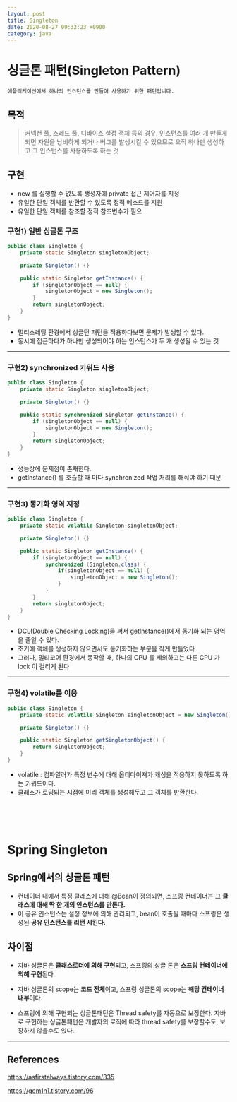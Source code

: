 ```yaml
---
layout: post
title: Singleton
date: 2020-08-27 09:32:23 +0900
category: java
---
```


# 싱글톤 패턴(Singleton Pattern)

    애플리케이션에서 하나의 인스턴스를 만들어 사용하기 위한 패턴입니다.


## 목적
> 커넥션 풀, 스레드 풀, 디바이스 설정 객체 등의 경우, 인스턴스를 여러 개 만들게 되면 자원을 낭비하게 되거나 버그를 발생시킬 수 있으므로 오직 하나만 생성하고 그 인스턴스를 사용하도록 하는 것


## 구현

- new 를 실행할 수 없도록 생성자에 private 접근 제어자를 지정
- 유일한 단일 객체를 반환할 수 있도록 정적 메소드를 지원
- 유일한 단일 객체를 참조할 정적 참조변수가 필요


### 구현1) 일반 싱글톤 구조

```java
public class Singleton {
    private static Singleton singletonObject;

    private Singleton() {}

    public static Singleton getInstance() {
        if (singletonObject == null) {
            singletonObject = new Singleton();
        }
        return singletonObject;
    }
}
```
- 멀티스레딩 환경에서 싱글턴 패턴을 적용하다보면 문제가 발생할 수 있다.
- 동시에 접근하다가 하나만 생성되어야 하는 인스턴스가 두 개 생성될 수 있는 것

<hr/>

### 구현2) synchronized 키워드 사용

```java
public class Singleton {
    private static Singleton singletonObject;

    private Singleton() {}

    public static synchronized Singleton getInstance() {
        if (singletonObject == null) {
            singletonObject = new Singleton();
        }
        return singletonObject;
    }
}
```
- 성능상에 문제점이 존재한다.
- getInstance() 를 호출할 때 마다 synchronized 작업 처리를 해줘야 하기 때문

<hr/>

### 구현3) 동기화 영역 지정

```java
public class Singleton {
    private static volatile Singleton singletonObject;

    private Singleton() {}

    public static Singleton getInstance() {
        if (singletonObject == null) {
            synchronized (Singleton.class) {
                if(singletonObject == null) {
                    singletonObject = new Singleton();
                }
            }
        }
        return singletonObject;
    }
}
```
- DCL(Double Checking Locking)을 써서 getInstance()에서 동기화 되는 영역을 줄일 수 있다.
- 초기에 객체를 생성하지 않으면서도 동기화하는 부분을 작게 만들었다
- 그러나, 멀티코어 환경에서 동작할 때, 하나의 CPU 를 제외하고는 다른 CPU 가 lock 이 걸리게 된다


<hr/>

### 구현4) volatile를 이용

```java
public class Singleton {
    private static volatile Singleton singletonObject = new Singleton();

    private Singleton() {}

    public static Singleton getSingletonObject() {
        return singletonObject;
    }
}
```
- volatile : 컴파일러가 특정 변수에 대해 옵티마이져가 캐싱을 적용하지 못하도록 하는 키워드이다.
- 클래스가 로딩되는 시점에 미리 객체를 생성해두고 그 객체를 반환한다.

<br/>
<br/>
<br/>

# Spring Singleton

## Spring에서의 싱글톤 패턴
- 컨테이너 내에서 특정 클래스에 대해 @Bean이 정의되면, 스프링 컨테이너는 그 <b>클래스에 대해 딱 한 개의 인스턴스를 만든다.</b> 
- 이 공유 인스턴스는 설정 정보에 의해 관리되고, bean이 호출될 때마다 스프링은 생성된 <b>공유 인스턴스를 리턴 시킨다.</b>


## 차이점
- 자바 싱글톤은 <b>클래스로더에 의해 구현</b>되고, 스프링의 싱글 톤은 <b>스프링 컨테이너에 의해 구현</b>된다.

- 자바 싱글톤의 scope는 <b>코드 전체</b>이고, 스프링 싱글톤의 scope는 <b>해당 컨테이너 내부</b>이다.

- 스프링에 의해 구현되는 싱글톤패턴은 Thread safety를 자동으로 보장한다. 자바로 구현하는 싱글톤패턴은 개발자의 로직에 따라 thread safety를 보장할수도, 보장하지 않을수도 있다.


<hr/>

## References

https://asfirstalways.tistory.com/335

https://gem1n1.tistory.com/96
